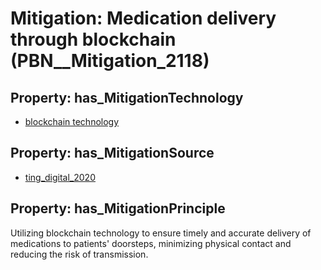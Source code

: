 # Mitigation: __Medication delivery through blockchain__ (PBN__Mitigation_2118)

## Property: has_MitigationTechnology

* [blockchain technology](../Technology/PBN__Technology_211)

## Property: has_MitigationSource

* [ting_digital_2020](../Article/PBN__Article_278)

## Property: has_MitigationPrinciple

Utilizing blockchain technology to ensure timely and accurate delivery of medications to patients' doorsteps, minimizing physical contact and reducing the risk of transmission.

